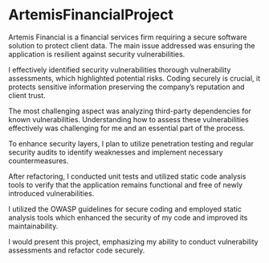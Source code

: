 # ArtemisFinancialProject
Artemis Financial is a financial services firm requiring a secure software solution to protect client data. The main issue addressed was ensuring the application is resilient against security vulnerabilities.

I effectively identified security vulnerabilities thorough vulnerability assessments, which highlighted potential risks. Coding securely is crucial, it protects sensitive information preserving the company’s reputation and client trust.

The most challenging aspect was analyzing third-party dependencies for known vulnerabilities. Understanding how to assess these vulnerabilities effectively was challenging for me and an essential part of the process. 

To enhance security layers, I plan to utilize penetration testing and regular security audits to identify weaknesses and implement necessary countermeasures.

After refactoring, I conducted unit tests and utilized static code analysis tools to verify that the application remains functional and free of newly introduced vulnerabilities.

I utilized the OWASP guidelines for secure coding and employed static analysis tools which enhanced the security of my code and improved its maintainability.

I would present this project, emphasizing my ability to conduct vulnerability assessments and refactor code securely.
